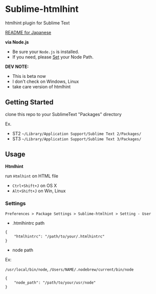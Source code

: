 Sublime-htmlhint
================

htmlhint plugin for Sublime Text

[README for Japanese](/tgfjt/Sublime-htmlhint/blob/master/README.ja.md)

**via Node.js**

* Be sure your `Node.js` is installed.
* If you need, please [Set](#settings) your Node Path.

**DEV NOTE:**

* This is beta now
* I don't check on Windows, Linux
* take care version of htmlhint

## Getting Started

clone this repo to your SublimeText "Packages" directory

Ex.

* ST2 `~/Library/Application Support/Sublime Text 2/Packages/`
* ST3 `~/Library/Application Support/Sublime Text 3/Packages/`

## Usage

**Htmlhint**

run `Htmlhint` on HTML file

* `Ctrl+Shift+J` on OS X
* `Alt+Shift+J` on Win, Linux

### Settings

`Preferences > Package Settings > Sublime-htmlhint > Setting - User`


* .htmlhintrc path
 
```
{
	"htmlhintrc": "/path/to/your/.htmlhintrc"
}
```

* node path

Ex:

 `/usr/local/bin/node`, `/Users/NAME/.nodebrew/current/bin/node`

```
{
	"node_path": "/path/to/your/usr/node"
}
```
